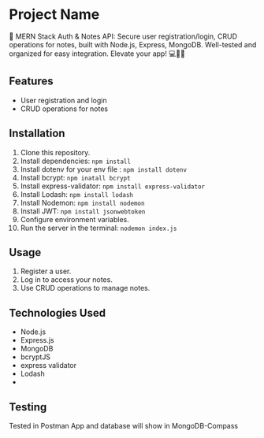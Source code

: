 # Project Name

🔐 MERN Stack Auth & Notes API: Secure user registration/login, CRUD operations for notes, built with Node.js, Express, MongoDB. Well-tested and organized for easy integration. Elevate your app! 💻📝🚀

## Features

- User registration and login
- CRUD operations for notes

## Installation

1. Clone this repository.
2. Install dependencies: `npm install`
3. Install dotenv for your env file : `npm install dotenv`
4. Install bcrypt: `npm inatall bcrypt`
5. Install express-validator: `npm install express-validator`
6. Install Lodash: `npm install lodash`
7. Install Nodemon: `npm install nodemon`
8. Install JWT: `npm install jsonwebtoken`
9. Configure environment variables.
10. Run the server in the terminal: `nodemon index.js`

## Usage

1. Register a user.
2. Log in to access your notes.
3. Use CRUD operations to manage notes.

## Technologies Used

- Node.js
- Express.js
- MongoDB
- bcryptJS
- express validator
- Lodash
- 
## Testing

Tested in Postman App and database will show in MongoDB-Compass
